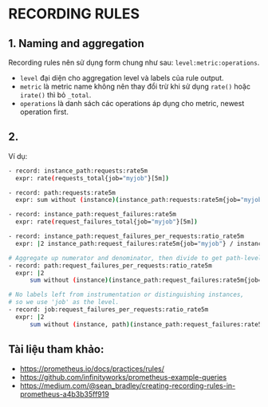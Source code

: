 # RECORDING RULES

## 1. Naming and aggregation

Recording rules nên sử dụng form chung như sau: `level:metric:operations`.

- `level` đại diện cho aggregation level và labels của rule output.
- `metric` là metric name không nên thay đổi trừ khi sử dụng `rate()` hoặc `irate()` thì bỏ `_total`. 
- `operations` là danh sách các operations áp dụng cho metric, newest operation first.
## 2. 

Ví dụ:
```sh
- record: instance_path:requests:rate5m
  expr: rate(requests_total{job="myjob"}[5m])
```
```sh
- record: path:requests:rate5m
  expr: sum without (instance)(instance_path:requests:rate5m{job="myjob"})
```

```sh
- record: instance_path:request_failures:rate5m
  expr: rate(request_failures_total{job="myjob"}[5m])

- record: instance_path:request_failures_per_requests:ratio_rate5m
  expr: |2 instance_path:request_failures:rate5m{job="myjob"} / instance_path:requests:rate5m{job="myjob"}

# Aggregate up numerator and denominator, then divide to get path-level ratio.
- record: path:request_failures_per_requests:ratio_rate5m
  expr: |2
      sum without (instance)(instance_path:request_failures:rate5m{job="myjob"}) / sum without (instance)(instance_path:requests:rate5m{job="myjob"})

# No labels left from instrumentation or distinguishing instances,
# so we use 'job' as the level.
- record: job:request_failures_per_requests:ratio_rate5m
  expr: |2
      sum without (instance, path)(instance_path:request_failures:rate5m{job="myjob"}) / sum without (instance, path)(instance_path:requests:rate5m{job="myjob"})
```

## Tài liệu tham khảo:
- https://prometheus.io/docs/practices/rules/
- https://github.com/infinityworks/prometheus-example-queries
- https://medium.com/@sean_bradley/creating-recording-rules-in-prometheus-a4b3b35ff919
